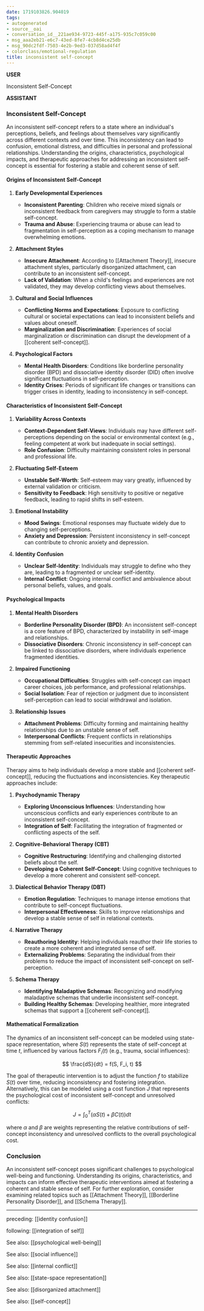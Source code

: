 ```yaml
---
date: 1719103826.904019
tags:
- autogenerated
- source__oai
- conversation_id__221ae934-9723-445f-a175-935c7c059c00
- msg_aaa2eb21-e6c7-43ed-8fe7-4cb8d4ce25db
- msg_90dc2fdf-7503-4e2b-9ed3-037d58ad4f4f
- colorclass/emotional-regulation
title: inconsistent self-concept
---
```


**USER**

Inconsistent Self-Concept


**ASSISTANT**

### Inconsistent Self-Concept

An inconsistent self-concept refers to a state where an individual's perceptions, beliefs, and feelings about themselves vary significantly across different contexts and over time. This inconsistency can lead to confusion, emotional distress, and difficulties in personal and professional relationships. Understanding the origins, characteristics, psychological impacts, and therapeutic approaches for addressing an inconsistent self-concept is essential for fostering a stable and coherent sense of self.

#### Origins of Inconsistent Self-Concept

1. **Early Developmental Experiences**
   - **Inconsistent Parenting**: Children who receive mixed signals or inconsistent feedback from caregivers may struggle to form a stable self-concept.
   - **Trauma and Abuse**: Experiencing trauma or abuse can lead to fragmentation in self-perception as a coping mechanism to manage overwhelming emotions.

2. **Attachment Styles**
   - **Insecure Attachment**: According to [[Attachment Theory]], insecure attachment styles, particularly disorganized attachment, can contribute to an inconsistent self-concept.
   - **Lack of Validation**: When a child's feelings and experiences are not validated, they may develop conflicting views about themselves.

3. **Cultural and Social Influences**
   - **Conflicting Norms and Expectations**: Exposure to conflicting cultural or societal expectations can lead to inconsistent beliefs and values about oneself.
   - **Marginalization and Discrimination**: Experiences of social marginalization or discrimination can disrupt the development of a [[coherent self-concept]].

4. **Psychological Factors**
   - **Mental Health Disorders**: Conditions like borderline personality disorder (BPD) and dissociative identity disorder (DID) often involve significant fluctuations in self-perception.
   - **Identity Crises**: Periods of significant life changes or transitions can trigger crises in identity, leading to inconsistency in self-concept.

#### Characteristics of Inconsistent Self-Concept

1. **Variability Across Contexts**
   - **Context-Dependent Self-Views**: Individuals may have different self-perceptions depending on the social or environmental context (e.g., feeling competent at work but inadequate in social settings).
   - **Role Confusion**: Difficulty maintaining consistent roles in personal and professional life.

2. **Fluctuating Self-Esteem**
   - **Unstable Self-Worth**: Self-esteem may vary greatly, influenced by external validation or criticism.
   - **Sensitivity to Feedback**: High sensitivity to positive or negative feedback, leading to rapid shifts in self-esteem.

3. **Emotional Instability**
   - **Mood Swings**: Emotional responses may fluctuate widely due to changing self-perceptions.
   - **Anxiety and Depression**: Persistent inconsistency in self-concept can contribute to chronic anxiety and depression.

4. **Identity Confusion**
   - **Unclear Self-Identity**: Individuals may struggle to define who they are, leading to a fragmented or unclear self-identity.
   - **Internal Conflict**: Ongoing internal conflict and ambivalence about personal beliefs, values, and goals.

#### Psychological Impacts

1. **Mental Health Disorders**
   - **Borderline Personality Disorder (BPD)**: An inconsistent self-concept is a core feature of BPD, characterized by instability in self-image and relationships.
   - **Dissociative Disorders**: Chronic inconsistency in self-concept can be linked to dissociative disorders, where individuals experience fragmented identities.

2. **Impaired Functioning**
   - **Occupational Difficulties**: Struggles with self-concept can impact career choices, job performance, and professional relationships.
   - **Social Isolation**: Fear of rejection or judgment due to inconsistent self-perception can lead to social withdrawal and isolation.

3. **Relationship Issues**
   - **Attachment Problems**: Difficulty forming and maintaining healthy relationships due to an unstable sense of self.
   - **Interpersonal Conflicts**: Frequent conflicts in relationships stemming from self-related insecurities and inconsistencies.

#### Therapeutic Approaches

Therapy aims to help individuals develop a more stable and [[coherent self-concept]], reducing the fluctuations and inconsistencies. Key therapeutic approaches include:

1. **Psychodynamic Therapy**
   - **Exploring Unconscious Influences**: Understanding how unconscious conflicts and early experiences contribute to an inconsistent self-concept.
   - **Integration of Self**: Facilitating the integration of fragmented or conflicting aspects of the self.

2. **Cognitive-Behavioral Therapy (CBT)**
   - **Cognitive Restructuring**: Identifying and challenging distorted beliefs about the self.
   - **Developing a Coherent Self-Concept**: Using cognitive techniques to develop a more coherent and consistent self-concept.

3. **Dialectical Behavior Therapy (DBT)**
   - **Emotion Regulation**: Techniques to manage intense emotions that contribute to self-concept fluctuations.
   - **Interpersonal Effectiveness**: Skills to improve relationships and develop a stable sense of self in relational contexts.

4. **Narrative Therapy**
   - **Reauthoring Identity**: Helping individuals reauthor their life stories to create a more coherent and integrated sense of self.
   - **Externalizing Problems**: Separating the individual from their problems to reduce the impact of inconsistent self-concept on self-perception.

5. **Schema Therapy**
   - **Identifying Maladaptive Schemas**: Recognizing and modifying maladaptive schemas that underlie inconsistent self-concept.
   - **Building Healthy Schemas**: Developing healthier, more integrated schemas that support a [[coherent self-concept]].

#### Mathematical Formalization

The dynamics of an inconsistent self-concept can be modeled using state-space representation, where $S(t)$ represents the state of self-concept at time $t$, influenced by various factors $F_i(t)$ (e.g., trauma, social influences):

$$
\frac{dS}{dt} = f(S, F_i, t)
$$

The goal of therapeutic intervention is to adjust the function $f$ to stabilize $S(t)$ over time, reducing inconsistency and fostering integration. Alternatively, this can be modeled using a cost function $J$ that represents the psychological cost of inconsistent self-concept and unresolved conflicts:

$$
J = \int_{0}^{T} \left( \alpha S(t) + \beta C(t) \right) dt
$$

where $\alpha$ and $\beta$ are weights representing the relative contributions of self-concept inconsistency and unresolved conflicts to the overall psychological cost.

### Conclusion

An inconsistent self-concept poses significant challenges to psychological well-being and functioning. Understanding its origins, characteristics, and impacts can inform effective therapeutic interventions aimed at fostering a coherent and stable sense of self. For further exploration, consider examining related topics such as [[Attachment Theory]], [[Borderline Personality Disorder]], and [[Schema Therapy]].


---

preceding: [[identity confusion]]  


following: [[integration of self]]

See also: [[psychological well-being]]


See also: [[social influence]]


See also: [[internal conflict]]


See also: [[state-space representation]]


See also: [[disorganized attachment]]


See also: [[self-concept]]